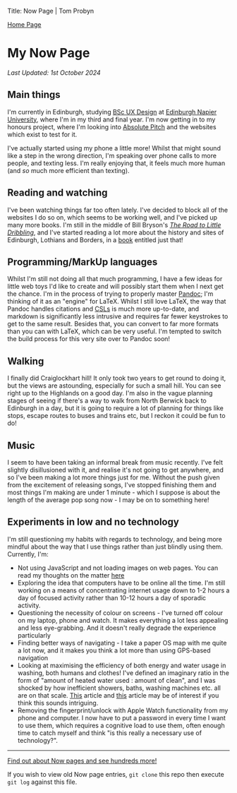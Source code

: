 Title: Now Page | Tom Probyn

[Home Page](https://tomprobyn.uk/)

# My Now Page

*Last Updated: 1st October 2024*

## Main things
I'm currently in Edinburgh, studying [BSc UX Design](https://www.napier.ac.uk/courses/bsc-hons-user-experience-ux-design-undergraduate-fulltime) at [Edinburgh Napier University](https://www.napier.ac.uk/), where I'm in my third and final year. I'm now getting in to my honours project, where I'm looking into [Absolute Pitch](https://en.wikipedia.org/wiki/Absolute_pitch) and the websites which exist to test for it. 

I've actually started using my phone a little more! Whilst that might sound like a step in the wrong direction, I'm speaking over phone calls to more people, and texting less. I'm really enjoying that, it feels much more human (and *so* much more efficient than texting).

## Reading and watching
I've been watching things far too often lately. I've decided to block all of the websites I do so on, which seems to be working well, and I've picked up many more books. I'm still in the middle of Bill Bryson's [*The Road to Little Dribbling*](https://search.worldcat.org/title/983463013), and I've started reading a lot more about the history and sites of Edinburgh, Lothians and Borders, in a [book](https://search.worldcat.org/title/37229140) entitled just that!

## Programming/MarkUp languages
Whilst I'm still not doing all that much programming, I have a few ideas for little web toys I'd like to create and will possibly start them when I next get the chance. I'm in the process of trying to properly master [Pandoc](https://pandoc.org/); I'm thinking of it as an "engine" for LaTeX. Whilst I still love LaTeX, the way that Pandoc handles citations and [CSLs](https://citationstyles.org/) is much more up-to-date, and markdown is significantly less intrusive and requires far fewer keystrokes to get to the same result. Besides that, you can convert to far more formats than you can with LaTeX, which can be very useful. I'm tempted to switch the build process for this very site over to Pandoc soon!

## Walking
I finally did Craiglockhart hill! It only took two years to get round to doing it, but the views are astounding, especially for such a small hill. You can see right up to the Highlands on a good day. I'm also in the vague planning stages of seeing if there's a way to walk from North Berwick back to Edinburgh in a day, but it is going to require a lot of planning for things like stops, escape routes to buses and trains etc, but I reckon it could be fun to do!

## Music
I seem to have been taking an informal break from music recently. I've felt slightly disillusioned with it, and realise it's not going to get anywhere, and so I've been making a lot more things just for me. Without the push given from the excitement of releasing songs, I've stopped finishing them and most things I'm making are under 1 minute - which I suppose is about the length of the average pop song now - I may be on to something here!

## Experiments in low and no technology
I'm still questioning my habits with regards to technology, and being more mindful about the way that I use things rather than just blindly using them. Currently, I'm:

 - Not using JavaScript and not loading images on web pages. You can read my thoughts on the matter [here](https://www.tomprobyn.uk/blogs/ideas/justifying_javascript.html)
 - Exploring the idea that computers have to be online all the time. I'm still working on a means of concentrating internet usage down to 1-2 hours a day of focused activity rather than 10-12 hours a day of sporadic activity.
 - Questioning the necessity of colour on screens - I've turned off colour on my laptop, phone and watch. It makes everything a lot less appealing and less eye-grabbing. And it doesn't really degrade the experience particularly
 - Finding better ways of navigating - I take a paper OS map with me quite a lot now, and it makes you think a lot more than using GPS-based navigation
 - Looking at maximising the efficiency of both energy and water usage in washing, both humans and clothes! I've defined an imaginary ratio in the form of "amount of heated water used : amount of clean", and I was shocked by how inefficient showers, baths, washing machines etc. all are on that scale. [This](https://solar.lowtechmagazine.com/2019/10/mist-showers-sustainable-decadence) article and [this](https://solar.lowtechmagazine.com/2024/09/communal-luxury-the-public-bathhouse/) article may be of interest if you think this sounds intriguing.
 - Removing the fingerprint/unlock with Apple Watch functionality from my phone and computer. I now have to put a password in every time I want to use them, which requires a cognitive load to use them, often enough time to catch myself and think "is this really a necessary use of technology?".

***

[Find out about Now pages and see hundreds more!](https://nownownow.com/about)

If you wish to view old Now page entries, `git clone` this repo then execute `git log` against this file. 